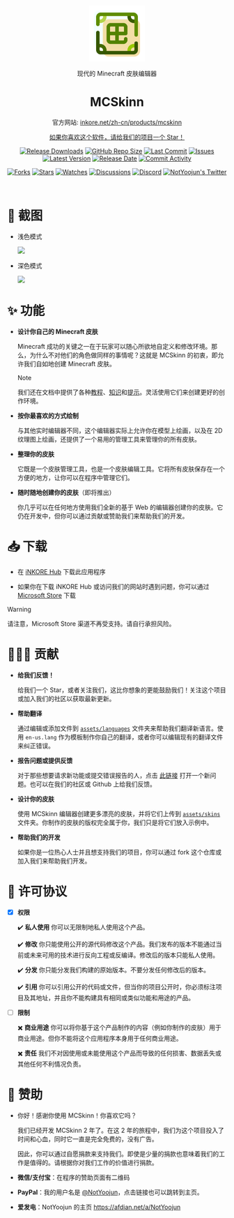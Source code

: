 <p align="center">
  <a href="https://inkore.net/en-us/products/mcskinn/" target="_blank" rel="noopener noreferrer">
    <img width="128" src="materials/icons/MCSkinn.png" alt="MCSkinn Logo">
  </a>
</p>

<p align="center">现代的 Minecraft 皮肤编辑器</p>

<h1 align="center">
  MCSkinn
</h1>

<p align="center">官方网站: <a href="https://inkore.net/zh-cn/products/mcskinn/">inkore.net/zh-cn/products/mcskinn</p>

<p align="center">如果你喜欢这个软件，请给我们的项目一个 Star！</p>

<p align="center">
  <a href="https://github.com/iNKORE-NET/MCSkinn/releases"><img src="https://img.shields.io/github/downloads/iNKORE-NET/MCSkinn/total?color=%239F7AEA" alt="Release Downloads"></a>
  <a href="#"><img src="https://img.shields.io/github/repo-size/iNKORE-NET/MCSkinn?color=6882C4" alt="GitHub Repo Size"></a>
  <a href="#"><img src="https://img.shields.io/github/last-commit/iNKORE-NET/MCSkinn?color=%23638e66" alt="Last Commit"></a>
  <a href="#"><img src="https://img.shields.io/github/issues/iNKORE-NET/MCSkinn?color=f76642" alt="Issues"></a>
  <a href="#"><img src="https://img.shields.io/github/v/release/iNKORE-NET/MCSkinn?color=%4CF4A8B4" alt="Latest Version"></a>
  <a href="#"><img src="https://img.shields.io/github/release-date/iNKORE-NET/MCSkinn?color=%23b0a3e8" alt="Release Date"></a>
  <a href="https://github.com/iNKORE-NET/MCSkinn/commits/"><img src="https://img.shields.io/github/commit-activity/m/iNKORE-NET/MCSkinn" alt="Commit Activity"></a>
</p>

<p align="center">
  <a href="https://github.com/iNKORE-NET/MCSkinn/network/members"><img src="https://img.shields.io/github/forks/iNKORE-NET/MCSkinn?style=social" alt="Forks"></a>
  <a href="https://github.com/iNKORE-NET/MCSkinn/stargazers"><img src="https://img.shields.io/github/stars/iNKORE-NET/MCSkinn?style=social" alt="Stars"></a>
  <a href="https://github.com/iNKORE-NET/MCSkinn/watchers"><img src="https://img.shields.io/github/watchers/iNKORE-NET/MCSkinn?style=social" alt="Watches"></a>
  <a href="https://github.com/iNKORE-NET/MCSkinn/discussions"><img src="https://img.shields.io/github/discussions/iNKORE-NET/MCSkinn?style=social" alt="Discussions"></a>
  <a href="https://discord.gg/m6NPNVk4bs"><img src="https://img.shields.io/discord/1092738458805608561?style=social&label=Discord&logo=discord" alt="Discord"></a>
  <a href="https://twitter.com/NotYoojun"><img src="https://img.shields.io/twitter/follow/NotYoojun?style=social" alt="NotYoojun's Twitter"></a>
</p>

<br>

# 📸 截图

- 浅色模式

   ![](https://github.com/iNKORE-NET/MCSkinn/blob/main/materials/images/screenshotwrapper_1_en.png?raw=true)

- 深色模式

   ![](https://github.com/iNKORE-NET/MCSkinn/blob/main/materials/images/screenshotwrapper_4_en.png?raw=true)

# ✨ 功能

- **设计你自己的 Minecraft 皮肤**

  Minecraft 成功的关键之一在于玩家可以随心所欲地自定义和修改环境。那么，为什么不对他们的角色做同样的事情呢？这就是 MCSkinn 的初衷，即允许我们自如地创建 Minecraft 皮肤。

  >[!NOTE]
  > 我们还在文档中提供了各种[教程](https://docs.inkore.net/mcskinn/tutorials)、[知识](https://docs.inkore.net/mcskinn/knowledge)和[提示](https://docs.inkore.net/mcskinn/tips-n-tricks)。灵活使用它们来创建更好的创作环境。

- **按你最喜欢的方式绘制**

  与其他实时编辑器不同，这个编辑器实际上允许你在模型上绘画，以及在 2D 纹理图上绘画，还提供了一个易用的管理工具来管理你的所有皮肤。

- **整理你的皮肤**

  它既是一个皮肤管理工具，也是一个皮肤编辑工具。它将所有皮肤保存在一个方便的地方，让你可以在程序中管理它们。

- **随时随地创建你的皮肤**（即将推出）

  你几乎可以在任何地方使用我们全新的基于 Web 的编辑器创建你的皮肤。它仍在开发中，但你可以通过贡献或赞助我们来帮助我们的开发。

# 📥 下载

- 在 [iNKORE Hub](https://inkore.net/hub-windows) 下载此应用程序

- 如果你在下载 iNKORE Hub 或访问我们的网站时遇到问题，你可以通过 [Microsoft Store](https://www.microsoft.com/store/productId/9N8SJT329HH1?ocid=pdpshare) 下载

> [!WARNING]
> 请注意，Microsoft Store 渠道不再受支持。请自行承担风险。

# 🙋🏻‍♂️ 贡献

- **给我们反馈！**

  给我们一个 Star，或者关注我们，这比你想象的更能鼓励我们！关注这个项目或加入我们的社区以获取最新更新。

- **帮助翻译**

  通过编辑或添加文件到 [`assets/languages`](https://github.com/iNKORE-NET/MCSkinn/tree/main/assets/languages) 文件夹来帮助我们翻译新语言。使用 `en-us.lang` 作为模板制作你自己的翻译，或者你可以编辑现有的翻译文件来纠正错误。
  
- **报告问题或提供反馈**

  对于那些想要请求新功能或提交错误报告的人，点击 [此链接](https://github.com/iNKORE-NET/MCSkinn/issues/new/choose) 打开一个新问题。也可以在我们的社区或 Github 上给我们反馈。

- **设计你的皮肤**

  使用 MCSkinn 编辑器创建更多漂亮的皮肤，并将它们上传到 [`assets/skins`](https://github.com/iNKORE-NET/MCSkinn/tree/main/assets/skins) 文件夹。你制作的皮肤的版权完全属于你，我们只是将它们放入示例中。

- **帮助我们的开发**

  如果你是一位热心人士并且想支持我们的项目，你可以通过 fork 这个仓库或加入我们来帮助我们开发。

# 📝 许可协议

- [x] **权限**

    ✔️ **私人使用** 你可以无限制地私人使用这个产品。

    ✔️ **修改** 你只能使用公开的源代码修改这个产品。我们发布的版本不能通过当前或未来可用的技术进行反向工程或反编译。修改后的版本只能私人使用。

    ✔️ **分发** 你只能分发我们构建的原始版本。不要分发任何修改后的版本。

   ✔️ **引用** 你可以引用公开的代码或文件，但当你的项目公开时，你必须标注项目及其地址，并且你不能构建具有相同或类似功能和用途的产品。

- [ ] **限制**

   ✖️  **商业用途** 你可以将你基于这个产品制作的内容（例如你制作的皮肤）用于商业用途。但你不能将这个应用程序本身用于任何商业用途。

   ✖️  **责任** 我们不对因使用或未能使用这个产品而导致的任何损害、数据丢失或其他任何不利情况负责。

# 🤝 赞助

- 你好！感谢你使用 MCSkinn！你喜欢它吗？

     我们已经开发 MCSkinn 2 年了。在这 2 年的旅程中，我们为这个项目投入了时间和心血，同时它一直是完全免费的，没有广告。

     因此，你可以通过自愿捐款来支持我们。即使是少量的捐款也意味着我们的工作是值得的。请根据你对我们工作的价值进行捐款。

- **微信/支付宝**：在程序的赞助页面有二维码

- **PayPal**：我的用户名是 [@NotYoojun](https://paypal.me/NotYoojun?country.x=C2&locale.x=en_US)，点击链接也可以跳转到主页。

- **爱发电**：NotYoojun 的主页 <https://afdian.net/a/NotYoojun>